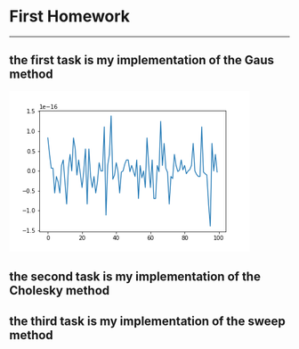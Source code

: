 # First Homework
----------------
## the first task is my implementation of the Gaus method
![alt text](Gaus_graphics/100x100_0.103sec.png "Расхождение")​
## the second task is my implementation of the Cholesky method
## the third task is my implementation of the sweep method
